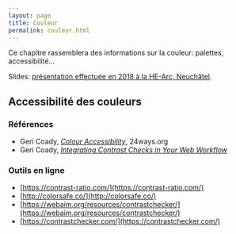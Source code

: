 ```yaml
---
layout: page
title: Couleur
permalink: couleur.html
---
```


Ce chapitre rassemblera des informations sur la couleur: palettes, accessibilité...

Slides: [présentation effectuée en 2018 à la HE-Arc, Neuchâtel](https://www.slideshare.net/xsetpointer/couleur-notions-de-design-graphique-hearc-2018).

## Accessibilité des couleurs

### Références

* Geri Coady, [*Colour Accessibility*](https://24ways.org/2012/colour-accessibility/), 24ways.org
* Geri Coady, [*Integrating Contrast Checks in Your Web Workflow*](https://24ways.org/2014/integrating-contrast-checks-in-your-web-workflow/)

### Outils en ligne

* [https://contrast-ratio.com/](https://contrast-ratio.com/)
* [http://colorsafe.co/](http://colorsafe.co/)
* [https://webaim.org/resources/contrastchecker/](https://webaim.org/resources/contrastchecker/)
* [https://contrastchecker.com/](https://contrastchecker.com/)